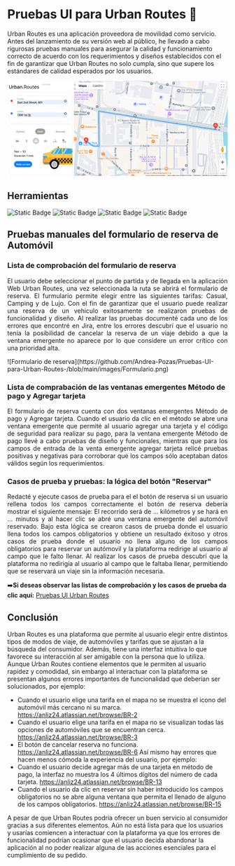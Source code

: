 # Pruebas UI para Urban Routes :taxi:
Urban Routes es una aplicación proveedora de movilidad como servicio. Antes del lanzamiento de su versión web al público, he llevado a cabo rigurosas pruebas manuales para asegurar la calidad y funcionamiento correcto de acuerdo con los requerimientos y diseños establecidos con el fin de garantizar que Urban Routes no solo cumpla, sino que supere los estándares de calidad esperados por los usuarios.

![Urban Routes Web](https://github.com/Andrea-Pozas/Pruebas-UI-para-Urban-Routes-/blob/main/images/Urban%20Routes.png)

## Herramientas
![Static Badge](https://img.shields.io/badge/Excel-black?style=for-the-badge&logoColor=white&color=%233CB371) ![Static Badge](https://img.shields.io/badge/Jira-%230052CC?style=for-the-badge) ![Static Badge](https://img.shields.io/badge/Figma-%23F24E1E?style=for-the-badge) ![Static Badge](https://img.shields.io/badge/DevTools-black?style=for-the-badge)




## Pruebas manuales del formulario de reserva de Automóvil 

### Lista de comprobación del formulario de reserva
<p align="justify">
El usuario debe seleccionar el punto de partida y de llegada en la aplicación Web Urban Routes, una vez seleccionada la ruta se abrirá el formulario de reserva. El furmulario permite elegir entre las siguientes tarifas: Casual, Camping y de Lujo. Con el fin de garantizar que el usuario puede realizar una reserva de un vehiculo exitosamente se realizaron pruebas de funcionalidad y diseño. Al realizar las pruebas documenté cada uno de los errores que encontré en Jira, entre los errores descubrí que el usuario no tenía la posibilidad de cancelar la reserva de un viaje debido a que la ventana emergente no aparece por lo que considere un error crítico con una prioridad alta. 
</p>
![Formulario de reserva](https://github.com/Andrea-Pozas/Pruebas-UI-para-Urban-Routes-/blob/main/images/Formulario.png)

### Lista de comprabación de las ventanas emergentes Método de pago y Agregar tarjeta
<p align="justify"> El formulario de reserva cuenta con dos ventanas emergentes Método de pago y Agregar tarjeta. Cuando el usuario da clic en el método se abre una ventana emergente que permité al usuario agregar una tarjeta y el código de seguridad para realizar su pago, para la ventana emergente Método de pago llevé a cabo pruebas de diseño y funcionales, mientras que para los campos de entrada de la venta emergente agregar tarjeta relicé pruebas positivas y negativas para corroborar que los campos sólo aceptaban datos válidos según los requerimientos. </p>


### Casos de prueba y pruebas: la lógica del botón "Reservar"
<p align="justify"> Redacté y ejecute casos de prueba para el el botón de reserva si un usuario rellena todos los campos correctamente el botón de reserva debería mostrar el siguiente mensaje: El recorrido será de ... kilómetros y se hará en ... minutos y al hacer clic se abré una ventana emergente del automóvil reservado. Bajo esta lógica se crearon casos de prueba donde el usuario llena todos los campos obligatorios y obtiene un resultado éxitoso y otros casos de prueba donde el usuario no llena alguno de los campos obligatorios para reservar un autómovil y la plataforma redirige al usuario al campo que le falto llenar. Al realizar los casos de prueba descubrí que la plataforma no redirigía al usuario al campo que le faltaba llenar, permitiendo que se reservará un viaje sin la información necesaria.  </p>


:arrow_right:__Si deseas observar las listas de comprobación y los casos de prueba da clic aquí:__ [Pruebas UI Urban Routes](https://docs.google.com/spreadsheets/d/11OqDTIItugfeixfS3mfHmcMZ1DH8We9T/edit?usp=sharing&ouid=103915261935983096380&rtpof=true&sd=true)

## Conclusión 
Urban Routes es una plataforma que permite al usuario elegir entre distintos tipos de modos de viaje, de automóviles y tarifas que se ajustan a la búsqueda del consumidor. Además, tiene una interfaz intuitiva lo que favorece su interacción al ser amigable con la persona que lo utiliza. 
 Aunque Urban Routes contiene elementos que le permiten al usuario rapidez y comodidad, sin embargo al interactuar con la plataforma se presentan algunos errores importantes de funcionalidad que deberían ser solucionados, por ejemplo: 
- Cuando el usuario elige una tarifa en el mapa no se muestra el icono del automóvil más cercano ni su marca. https://anliz24.atlassian.net/browse/BR-2 
- Cuando el usuario elige una tarifa en el mapa no se visualizan todas las opciones de automóviles que se encuentran cerca. https://anliz24.atlassian.net/browse/BR-3 
- El botón de cancelar reserva no funciona. https://anliz24.atlassian.net/browse/BR-6 
Así mismo hay errores que hacen menos cómoda la experiencia del usuario, por ejemplo: 
- Cuando el usuario decide agregar más de una tarjeta en método de pago, la interfaz no muestra los 4 últimos dígitos del número de cada tarjeta. https://anliz24.atlassian.net/browse/BR-13 
- Cuando el usuario da clic en reservar sin haber introducido los campos obligatorios no se abre alguna ventana que permita el llenado de alguno de los campos obligatorios. https://anliz24.atlassian.net/browse/BR-15

A pesar de que Urban Routes podría ofrecer un buen servicio al consumidor gracias a sus diferentes elementos. Aún no está lista para que los usuarios y usarías comiencen a interactuar con la plataforma ya que los errores de funcionalidad podrían ocasionar que el usuario decida abandonar la aplicación al no poder realizar alguna de las acciones esenciales para el cumplimiento de su pedido.

